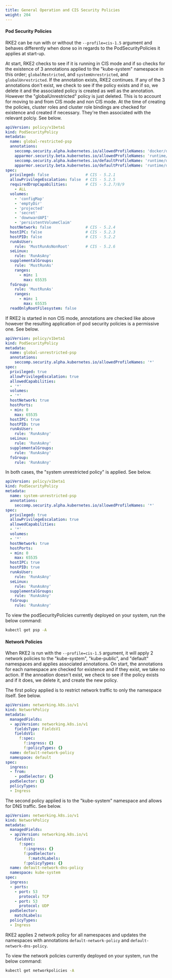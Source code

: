 ```yaml
---
title: General Operation and CIS Security Policies
weight: 204
---
```


#### Pod Security Policies

RKE2 can be run with or without the `--profile=cis-1.5` argument and behaves differently when done so in regards to the PodSecurityPolicies it applies at start-up.

At start, RKE2 checks to see if it is running in CIS mode and if so checks for the existence of 3 annotations applied to the "kube-system" namespace in this order; `globalRestricted`, and `systemUnrestricted`, and `globalUnrestricted`. If the annotation exists, RKE2 continues. If any of the 3 annotations don't exist, we check to see if the policy exists and if so, we delete it and the associated policy is created as well as the annotation. However the "globalUnrestricted" policy is just deleted. This is to account for moving to and from CIS mode and non CIS mode. At the time of creating the policies, cluster roles and cluster role bindings are checked for existence and created if necessary. They're then associated with the relevant polciy. See below.

```yaml
apiVersion: policy/v1beta1
kind: PodSecurityPolicy
metadata:
  name: global-restricted-psp
  annotations:
    seccomp.security.alpha.kubernetes.io/allowedProfileNames: 'docker/default,runtime/default'
    apparmor.security.beta.kubernetes.io/allowedProfileNames: 'runtime/default'
    seccomp.security.alpha.kubernetes.io/defaultProfileName: 'runtime/default'
    apparmor.security.beta.kubernetes.io/defaultProfileName: 'runtime/default'
spec:
  privileged: false                # CIS - 5.2.1
  allowPrivilegeEscalation: false  # CIS - 5.2.5
  requiredDropCapabilities:        # CIS - 5.2.7/8/9
    - ALL
  volumes:
    - 'configMap'
    - 'emptyDir'
    - 'projected'
    - 'secret'
    - 'downwardAPI'
    - 'persistentVolumeClaim'
  hostNetwork: false               # CIS - 5.2.4
  hostIPC: false                   # CIS - 5.2.3
  hostPID: false                   # CIS - 5.2.2
  runAsUser:
    rule: 'MustRunAsNonRoot'       # CIS - 5.2.6
  seLinux:
    rule: 'RunAsAny'
  supplementalGroups:
    rule: 'MustRunAs'
    ranges:
      - min: 1
        max: 65535
  fsGroup:
    rule: 'MustRunAs'
    ranges:
      - min: 1
        max: 65535
  readOnlyRootFilesystem: false
```

If RKE2 is started in non CIS mode, annotations are checked like above however the resulting application of pod security policies is a permissive one. See below.

```yaml
apiVersion: policy/v1beta1
kind: PodSecurityPolicy
metadata:
  name: global-unrestricted-psp
  annotations:
    seccomp.security.alpha.kubernetes.io/allowedProfileNames: '*'
spec:
  privileged: true
  allowPrivilegeEscalation: true
  allowedCapabilities:
  - '*'
  volumes:
  - '*'
  hostNetwork: true
  hostPorts:
  - min: 0
    max: 65535
  hostIPC: true
  hostPID: true
  runAsUser:
    rule: 'RunAsAny'
  seLinux:
    rule: 'RunAsAny'
  supplementalGroups:
    rule: 'RunAsAny'
  fsGroup:
    rule: 'RunAsAny'
```

In both cases, the "system unrestricted policy" is applied. See below.

```yaml
apiVersion: policy/v1beta1
kind: PodSecurityPolicy
metadata:
  name: system-unrestricted-psp
  annotations:
    seccomp.security.alpha.kubernetes.io/allowedProfileNames: '*'
spec:
  privileged: true
  allowPrivilegeEscalation: true
  allowedCapabilities:
  - '*'
  volumes:
  - '*'
  hostNetwork: true
  hostPorts:
  - min: 0
    max: 65535
  hostIPC: true
  hostPID: true
  runAsUser:
    rule: 'RunAsAny'
  seLinux:
    rule: 'RunAsAny'
  supplementalGroups:
    rule: 'RunAsAny'
  fsGroup:
    rule: 'RunAsAny'
```

To view the podSecurityPolicies currently deployed on your system, run the below command:

```bash
kubectl get psp -A
```

#### Network Policies

When RKE2 is run with the `--profile=cis-1.5` argument, it will apply 2 network policies to the "kube-system", "kube-public", and "default" namespaces and applies associated annotations. On start, the annotations for each namespace are checked for existence and if they exist, we take no action. If the annoation doesn't exist, we check to see if the policy exists and if it does, we delete it, and create the new policy.

The first policy applied is to restrict network traffic to only the namespace itself. See below.

```yaml
apiVersion: networking.k8s.io/v1
kind: NetworkPolicy
metadata:
  managedFields:
  - apiVersion: networking.k8s.io/v1
    fieldsType: FieldsV1
    fieldsV1:
      f:spec:
        f:ingress: {}
        f:policyTypes: {}
  name: default-network-policy
  namespace: default
spec:
  ingress:
  - from:
    - podSelector: {}
  podSelector: {}
  policyTypes:
  - Ingress
```

The second policy applied is to the "kube-system" namespace and allows for DNS traffic. See below.

```yaml
apiVersion: networking.k8s.io/v1
kind: NetworkPolicy
metadata:
  managedFields:
  - apiVersion: networking.k8s.io/v1
    fieldsV1:
      f:spec:
        f:ingress: {}
        f:podSelector:
          f:matchLabels:
        f:policyTypes: {}
  name: default-network-dns-policy
  namespace: kube-system
spec:
  ingress:
  - ports:
    - port: 53
      protocol: TCP
    - port: 53
      protocol: UDP
  podSelector:
    matchLabels:
  policyTypes:
  - Ingress
```

RKE2 applies 2 network policy for all namespaces and updates the namespaces with annotations `default-network-policy` and `default-network-dns-policy`. 

To view the network policies currently deployed on your system, run the below command:

```bash
kubectl get networkpolicies -A
```
